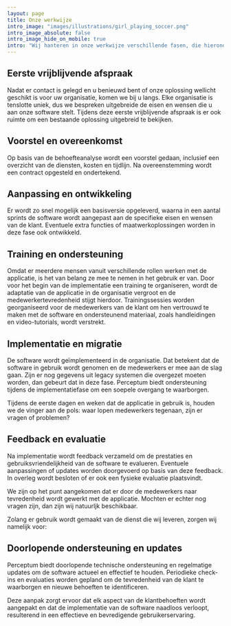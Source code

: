 ```yaml
---
layout: page
title: Onze werkwijze
intro_image: "images/illustrations/girl_playing_soccer.png"
intro_image_absolute: false
intro_image_hide_on_mobile: true
intro: "Wij hanteren in onze werkwijze verschillende fasen, die hieronder worden toegelicht. Aangezien het een webapplicatie betreft, is het van belang dat de applicatie in de organisatie wordt geïmplementeerd. Daarom besteden we ook aandacht aan de implementatie en migratie van de applicatie."
---
```


## Eerste vrijblijvende afspraak
Nadat er contact is gelegd en u benieuwd bent of onze oplossing wellicht geschikt is voor uw organisatie, komen we bij u langs. Elke organisatie is tenslotte uniek, dus we bespreken uitgebreide de eisen en wensen die u aan onze software stelt.
Tijdens deze eerste vrijblijvende afspraak is er ook ruimte om een bestaande oplossing uitgebreid te bekijken.

## Voorstel en overeenkomst
Op basis van de behoefteanalyse wordt een voorstel gedaan, inclusief een overzicht van de diensten, kosten en tijdlijn.
Na overeenstemming wordt een contract opgesteld en ondertekend.

## Aanpassing en ontwikkeling
Er wordt zo snel mogelijk een basisversie opgeleverd, waarna in een aantal sprints de software wordt aangepast aan de specifieke eisen en wensen van de klant.
Eventuele extra functies of maatwerkoplossingen worden in deze fase ook ontwikkeld.

## Training en ondersteuning
Omdat er meerdere mensen vanuit verschillende rollen werken met de applicatie, is het van belang ze mee te nemen in het gebruik er van. Door voor het begin van de implementatie een training te organiseren, wordt de adaptatie van de applicatie in de organisatie vergroot en de medewerkertevredenheid stijgt hierdoor.
Trainingssessies worden georganiseerd voor de medewerkers van de klant om hen vertrouwd te maken met de software en ondersteunend materiaal, zoals handleidingen en video-tutorials, wordt verstrekt.

## Implementatie en migratie
De software wordt geïmplementeerd in de organisatie. Dat betekent dat de software in gebruik wordt genomen en de medewerkers er mee aan de slag gaan.
Zijn er nog gegevens uit legacy systemen die overgezet moeten worden, dan gebeurt dat in deze fase.
Perceptum biedt ondersteuning tijdens de implementatiefase om een soepele overgang te waarborgen.

Tijdens de eerste dagen en weken dat de applicatie in gebruik is, houden we de vinger aan de pols: waar lopen medewerkers tegenaan, zijn er vragen  of problemen?

## Feedback en evaluatie
Na implementatie wordt feedback verzameld om de prestaties en gebruiksvriendelijkheid van de software te evalueren.
Eventuele aanpassingen of updates worden doorgevoerd op basis van deze feedback.
In overleg wordt besloten of er ook een fysieke evaluatie plaatsvindt.

We zijn op het punt aangekomen dat er door de medewerkers naar tevredenheid wordt gewerkt met de applicatie. Mochten er echter nog vragen zijn, dan zijn wij natuurljk beschikbaar.

Zolang er gebruik wordt gemaakt van de dienst die wij leveren, zorgen wij namelijk voor:

## Doorlopende ondersteuning en updates
Perceptum biedt doorlopende technische ondersteuning en regelmatige updates om de software actueel en effectief te houden.
Periodieke check-ins en evaluaties worden gepland om de tevredenheid van de klant te waarborgen en nieuwe behoeften te identificeren.

Deze aanpak zorgt ervoor dat elk aspect van de klantbehoeften wordt aangepakt en dat de implementatie van de software naadloos verloopt, resulterend in een effectieve en bevredigende gebruikerservaring.
